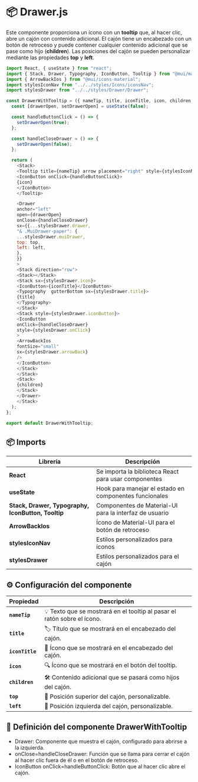 # 📦 Drawer.js

Este componente proporciona un ícono con un **tooltip** que, al hacer clic, abre un cajón con contenido adicional. El cajón tiene un encabezado con un botón de retroceso y puede contener cualquier contenido adicional que se pase como hijo (**children**). Las posiciones del cajón se pueden personalizar mediante las propiedades **top** y **left**.


```js
import React, { useState } from "react";
import { Stack, Drawer, Typography, IconButton, Tooltip } from "@mui/material";
import { ArrowBackIos } from "@mui/icons-material";
import stylesIconNav from "../../styles/Icons/iconsNav";
import stylesDrawer from "../../styles/Drawer/Drawer";

const DrawerWithTooltip = ({ nameTip, title, iconTitle, icon, children, top, left }) => {
  const [drawerOpen, setDrawerOpen] = useState(false);

  const handleButtonClick = () => {
    setDrawerOpen(true);
  };

  const handleCloseDrawer = () => {
    setDrawerOpen(false);
  };

  return (
    <Stack>
    <Tooltip title={nameTip} arrow placement="right" style={stylesIconNav.IconGlobal}>
    <IconButton onClick={handleButtonClick}>
    {icon}
    </IconButton>
    </Tooltip>

    <Drawer
    anchor="left"
    open={drawerOpen}
    onClose={handleCloseDrawer}
    sx={{...stylesDrawer.drawer,
    "& .MuiDrawer-paper": {
    ...stylesDrawer.muiDrawer, 
    top: top,
    left: left,
    },
    }}
    >
    <Stack direction="row">
    <Stack></Stack>
    <Stack sx={stylesDrawer.icon}>
    <IconButton>{iconTitle}</IconButton>
    <Typography  gutterBottom sx={stylesDrawer.title}>
    {title}
    </Typography>
    </Stack>
    <Stack style={stylesDrawer.iconButton}>
    <IconButton
    onClick={handleCloseDrawer}
    style={stylesDrawer.onClick}
    >
    <ArrowBackIos
    fontSize="small"
    sx={stylesDrawer.arrowBack}
    />
    </IconButton>
    </Stack>
    </Stack>
    <Stack>
    {children}
    </Stack>
    </Drawer>
    </Stack>
  );
};

export default DrawerWithTooltip;
```

## 📦 Imports

| Librería                          | Descripción                                       |
|-----------------------------------|---------------------------------------------------|
| **React**                         | Se importa la biblioteca React para usar componentes |
| **useState**                     | Hook para manejar el estado en componentes funcionales |
| **Stack, Drawer, Typography, IconButton, Tooltip** | Componentes de Material-UI para la interfaz de usuario |
| **ArrowBackIos**                 | Ícono de Material-UI para el botón de retroceso   |
| **stylesIconNav**                | Estilos personalizados para íconos                 |
| **stylesDrawer**                 | Estilos personalizados para el cajón               |

## ⚙️ Configuración del componente

| Propiedad        | Descripción                                      |
|-------------------|--------------------------------------------------|
| **`nameTip`**     | 💡 Texto que se mostrará en el tooltip al pasar el ratón sobre el ícono. |
| **`title`**       | 🏷️ Título que se mostrará en el encabezado del cajón. |
| **`iconTitle`**   | 🎨 Ícono que se mostrará en el encabezado del cajón. |
| **`icon`**        | 🔍 Ícono que se mostrará en el botón del tooltip. |
| **`children`**    | 🛠️ Contenido adicional que se pasará como hijos del cajón. |
| **`top`**         | 📏 Posición superior del cajón, personalizable. |
| **`left`**        | 📐 Posición izquierda del cajón, personalizable. |


## 🚀 Definición del componente DrawerWithTooltip

- Drawer: Componente que muestra el cajón, configurado para abrirse a la izquierda.
- onClose=handleCloseDrawer: Función que se llama para cerrar el cajón al hacer clic fuera de él o en el botón de retroceso.
- IconButton onClick=handleButtonClick: Botón que al hacer clic abre el cajón.